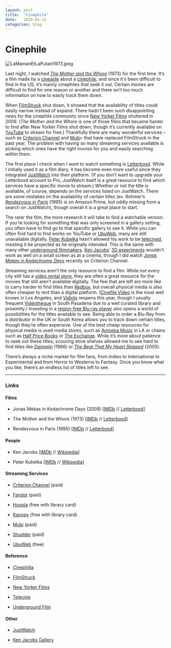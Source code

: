 ```yaml
---
layout: post
title:  "Cinephile"
date:   2020-01-12
categories: blog
---
```

# Cinephile

![LaMamanEtLaPutain1973.jpeg](https://images.squarespace-cdn.com/content/v1/5e13b779a521ce05b02b31c9/1580166301987-47R53OH9ABUX8QZS9Q4J/LaMamanEtLaPutain1973.jpeg)

Last night, I watched [_The Mother and the Whore_](https://letterboxd.com/film/the-mother-and-the-whore/) (1973) for the first time. It’s a film made by a [cineaste](https://en.wikipedia.org/wiki/Cinephilia) about a [cinephile](https://en.wikipedia.org/wiki/Cinephilia), and since it's been difficult to find in the US, it’s mainly cinephiles that seek it out. Certain movies are difficult to find for one reason or another and there isn’t too much information on how to easily track them down.

When [FilmStruck](https://en.wikipedia.org/wiki/FilmStruck) shut down, it showed that the availability of titles could easily narrow instead of expand. There hadn’t been such disappointing news for the cinephile community since [New Yorker Films](https://en.wikipedia.org/wiki/New_Yorker_Films) shuttered in 2009. (_The Mother and the Whore_ is one of those films that became harder to find after New Yorker Films shut down, though it’s currently available on [YouTube](https://youtu.be/gFHn4xPeW14) to stream for free.) Thankfully there are many wonderful services –such as [Criterion Channel](https://www.criterionchannel.com) and [Mubi](https://mubi.com)– that have replaced FilmStruck in the past year. The problem with having so many streaming services available is picking which ones have the right movies for you and easily searching within them.

The first place I check when I want to watch something is [Letterboxd](https://letterboxd.com). While I initially used it as a film diary, it has become even more useful since they integrated [JustWatch](https://www.justwatch.com) into their platform. (If you don’t want to upgrade your Letterboxd account to Pro, JustWatch itself is a great resource to find which services have a specific movie to stream.) Whether or not the title is available, of course, depends on the services listed on JustWatch. There are some mistakes on the availability of certain titles (ex. Rohmer’s _[Rendezvous in Paris](https://letterboxd.com/film/rendezvous-in-paris-1995/)_ (1995) is on Amazon Prime, but oddly missing from a search on JustWatch), though overall it is a great place to start.

The rarer the film, the more research it will take to find a watchable version. If you’re looking for something that was only screened in a gallery setting, you often have to find go to that specific gallery to see it. While you can often find hard to find works on YouTube or [UbuWeb](http://www.ubu.com), many are still unavailable digitally. [Peter Kubelka](https://en.wikipedia.org/wiki/Peter_Kubelka) hasn’t allowed his work to be [telecined](https://en.wikipedia.org/wiki/Telecine), insisting it be projected as he originally intended. This is the same with many other [underground filmmakers](https://en.wikipedia.org/wiki/Underground_film). [Ken Jacobs](https://en.wikipedia.org/wiki/Ken_Jacobs)’ [3D experiments](https://www.kenjacobsgallery.com) wouldn’t work as well on a small screen as at a cinema, though I did watch _[Jonas Mekas in Kodachrome Days](https://letterboxd.com/film/jonas-mekas-in-kodachrome-days/)_ recently on Criterion Channel.

Streaming services aren’t the only resource to find a film. While not every city still has a [video rental store](https://letterboxd.com/film/jonas-mekas-in-kodachrome-days/), they are often a great resource for the movies that still aren’t available digitally. The few that are left are more like to carry harder to find titles than [Redbox](https://www.redbox.com), but overall physical media is also often cheaper to rent than a digital platform. ([Cinefile Video](https://www.cinefilevideo.com) is the most well known in Los Angeles, and [Vidiots](https://www.cinefilevideo.com) reopens this year, though I usually frequent [Vidéothèque](http://vidtheque.com) in South Pasadena due to a well curated library and proximity.) Investing in a [region-free Blu-ray player](https://www.amazon.com/gp/product/B01M8HMK79/ref=ppx_yo_dt_b_asin_title_o01_s00?ie=UTF8&psc=1) also opens a world of possibilities for the titles available to see. Being able to order a Blu-Ray from a distributor in the UK or South Korea allows you to track down certain titles, though they’re often expensive. One of the best cheap resources for physical media is used media stores, such as [Amoeba Music](https://www.amoeba.com) in LA or chains such as [Half Price Books](https://hpb.com/) or [The Exchange](https://www.theexchange.com). While it’s more about patience to seek out these titles, scouring store shelves allowed me to see hard to find titles like [_Daimajin_](https://letterboxd.com/film/daimajin/) (1966) or [_The Beat That My Heart Skipped_](https://letterboxd.com/film/the-beat-that-my-heart-skipped/) (2005).

There’s always a niche market for film fans, from Indies to International to Experimental and from Horror to Westerns to Fantasy. Once you know what you like, there’s an endless list of titles left to see.

---

### Links

#### Films

- Jonas Mekas in Kodachrome Days (2009) [[IMDb](https://www.imdb.com/title/tt3618140/reference) // [Letterboxd](https://letterboxd.com/film/jonas-mekas-in-kodachrome-days/)]
    
- The Mother and the Whore (1973) [[IMDb](https://www.imdb.com/title/tt0070359/reference) // [Letterboxd](https://letterboxd.com/film/the-mother-and-the-whore/)]
    
- Rendezvous in Paris (1995) [[IMDb](https://www.imdb.com/title/tt0114266/reference) // [Letterboxd](https://letterboxd.com/film/rendezvous-in-paris-1995/)]
    

#### People

- Ken Jacobs [[IMDb](https://www.imdb.com/name/nm0414499/) // [Wikipedia](https://en.wikipedia.org/wiki/Ken_Jacobs)]
    
- Peter Kubelka [[IMDb](https://www.imdb.com/name/nm0473421/) // [Wikipedia](https://en.wikipedia.org/wiki/Peter_Kubelka)]
    

#### Streaming Services

- [Criterion Channel](https://www.criterionchannel.com) (paid)
    
- [Fandor](https://www.fandor.com) (paid)
    
- [Hoopla](https://www.hoopladigital.com/) (free with library card)
    
- [Kanopy](https://kanopy.com) (free with library card)
    
- [Mubi](https://mubi.com) (paid)
    
- [Shudder](https://www.shudder.com/) (paid)
    
- [UbuWeb](http://www.ubu.com) (free)
    

#### Reference

- [Cinephilia](https://en.wikipedia.org/wiki/Cinephilia)
    
- [FilmStruck](https://en.wikipedia.org/wiki/FilmStruck)
    
- [New Yorker Films](https://en.wikipedia.org/wiki/New_Yorker_Films)
    
- [Telecine](https://en.wikipedia.org/wiki/Telecine)
    
- [Underground Film](https://en.wikipedia.org/wiki/Underground_film)
    

#### Other

- [JustWatch](https://www.justwatch.com/)
    
- [Ken Jacobs Gallery](https://www.kenjacobsgallery.com/)